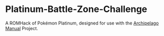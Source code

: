 # Platinum-Battle-Zone-Challenge
A ROMHack of Pokémon Platinum, designed for use with the [Archipelago Manual](https://github.com/ManualForArchipelago) Project.
